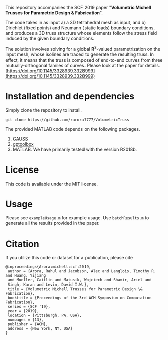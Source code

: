 This repository accompanies the SCF 2019 paper "**Volumetric Michell Trusses for Parametric Design & Fabrication**".

The code takes in as input a) a 3D tetrahedral mesh as input, and b) Dirichlet (fixed points) and Neumann (static loads) boundary conditions, and produces a 3D truss structure whose elements follow the stress field induced by the given boundary conditions.

The solution involves solving for a global **R**<sup>3</sup>-valued parametrization on the input mesh, whose isolines are traced to generate the resulting truss. In effect, it means that the truss is composed of end-to-end curves from three mutually-orthogonal familes of curves. Please look at the paper for details. [https://doi.org/10.1145/3328939.3328999](https://doi.org/10.1145/3328939.3328999)

# Installation and dependencies

Simply clone the repository to install.

`git clone https://github.com/rarora7777/VolumetricTruss`

The provided MATLAB code depends on the following packages.
1. [GAUSS](https://github.com/dilevin/GAUSS)
2. [gptoolbox](https://github.com/alecjacobson/gptoolbox/)
3. MATLAB. We have primarily tested with the version R2018b.

# License

This code is available under the MIT license.

# Usage

Please see `exampleUsage.m` for example usage. Use `batchResults.m` to generate all the results provided in the paper.

# Citation

If you utilize this code or dataset for a publication, please cite

```
@inproceedings{Arora:michell:scf:2019,
 author = {Arora, Rahul and Jacobson, Alec and Langlois, Timothy R. and Huang, Yijiang 
 and Mueller, Caitlin and Matusik, Wojciech and Shamir, Ariel and 
 Singh, Karan and Levin, David I.W.},
 title = {Volumetric Michell Trusses for Parametric Design \& Fabrication},
 booktitle = {Proceedings of the 3rd ACM Symposium on Computation Fabrication},
 series = {SCF '19},
 year = {2019},
 location = {Pittsburgh, PA, USA},
 numpages = {13},
 publisher = {ACM},
 address = {New York, NY, USA}
}
```
